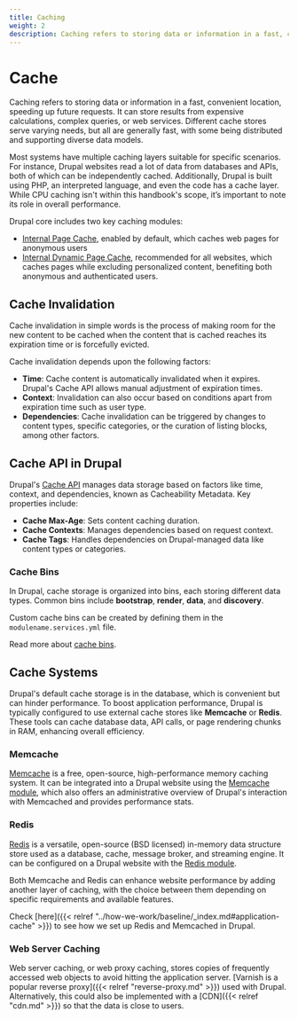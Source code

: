 ```yaml
---
title: Caching
weight: 2
description: Caching refers to storing data or information in a fast, convenient location, speeding up future requests. It can store results from expensive calculations, complex queries, or web services. Different cache stores serve varying needs, but all are generally fast, with some being distributed and supporting diverse data models.
---
```


# Cache

Caching refers to storing data or information in a fast, convenient location, speeding up future requests. It can store results from expensive calculations, complex queries, or web services. Different cache stores serve varying needs, but all are generally fast, with some being distributed and supporting diverse data models.

Most systems have multiple caching layers suitable for specific scenarios. For instance, Drupal websites read a lot of data from databases and APIs, both of which can be independently cached. Additionally, Drupal is built using PHP, an interpreted language, and even the code has a cache layer. While CPU caching isn't within this handbook's scope, it’s important to note its role in overall performance.

Drupal core includes two key caching modules:

- [Internal Page Cache](https://www.drupal.org/docs/administering-a-drupal-site/internal-page-cache), enabled by default, which caches web pages for anonymous users
- [Internal Dynamic Page Cache](https://www.drupal.org/docs/8/core/modules/dynamic-page-cache/overview), recommended for all websites, which caches pages while excluding personalized content, benefiting both anonymous and authenticated users.

## Cache Invalidation

Cache invalidation in simple words is the process of making room for the new content to be cached when the content that is cached reaches its expiration time or is forcefully evicted.

Cache invalidation depends upon the following factors:

- **Time**: Cache content is automatically invalidated when it expires. Drupal's Cache API allows manual adjustment of expiration times.
- **Context**: Invalidation can also occur based on conditions apart from expiration time such as user type.
- **Dependencies**: Cache invalidation can be triggered by changes to content types, specific categories, or the curation of listing blocks, among other factors.

## Cache API in Drupal

Drupal's [Cache API](https://api.drupal.org/api/drupal/core%21core.api.php/group/cache/) manages data storage based on factors like time, context, and dependencies, known as Cacheability Metadata. Key properties include:

- **Cache Max-Age**: Sets content caching duration.
- **Cache Contexts**: Manages dependencies based on request context.
- **Cache Tags**: Handles dependencies on Drupal-managed data like content types or categories.

### Cache Bins

In Drupal, cache storage is organized into bins, each storing different data types. Common bins include **bootstrap**, **render**, **data**, and **discovery**.

Custom cache bins can be created by defining them in the `modulename.services.yml` file.

Read more about [cache bins](https://api.drupal.org/api/drupal/core%21core.api.php/group/cache/).

## Cache Systems

Drupal's default cache storage is in the database, which is convenient but can hinder performance. To boost application performance, Drupal is typically configured to use external cache stores like **Memcache** or **Redis**. These tools can cache database data, API calls, or page rendering chunks in RAM, enhancing overall efficiency.

### Memcache

[Memcache](https://memcached.org/) is a free, open-source, high-performance memory caching system. It can be integrated into a Drupal website using the [Memcache module](https://www.drupal.org/project/memcache), which also offers an administrative overview of Drupal's interaction with Memcached and provides performance stats.

### Redis

[Redis](https://redis.io/docs/about/) is a versatile, open-source (BSD licensed) in-memory data structure store used as a database, cache, message broker, and streaming engine. It can be configured on a Drupal website with the [Redis module](https://www.drupal.org/project/redis).

Both Memcache and Redis can enhance website performance by adding another layer of caching, with the choice between them depending on specific requirements and available features.

Check [here]({{< relref "../how-we-work/baseline/_index.md#application-cache" >}}) to see how we set up Redis and Memcached in Drupal.

### Web Server Caching

Web server caching, or web proxy caching, stores copies of frequently accessed web objects to avoid hitting the application server. [Varnish is a popular reverse proxy]({{< relref "reverse-proxy.md" >}}) used with Drupal. Alternatively, this could also be implemented with a [CDN]({{< relref "cdn.md" >}}) so that the data is close to users.
